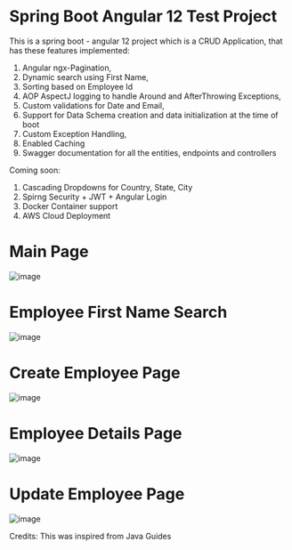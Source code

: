 # Spring Boot Angular 12 Test Project
This is a spring boot - angular 12 project which is a CRUD Application, that has these features implemented:
1. Angular ngx-Pagination, 
2. Dynamic search using First Name, 
3. Sorting based on Employee Id
4. AOP AspectJ logging to handle Around and AfterThrowing Exceptions, 
5. Custom validations for Date and Email,
6. Support for Data Schema creation and data initialization at the time of boot 
7. Custom Exception Handling,
8. Enabled Caching
9. Swagger documentation for all the entities, endpoints and controllers

Coming soon:
1. Cascading Dropdowns for Country, State, City
2. Spirng Security + JWT + Angular Login
3. Docker Container support
4. AWS Cloud Deployment

# Main Page
![image](https://user-images.githubusercontent.com/10706953/126323291-1748df78-2f82-4ce2-8c77-be305ebc71d1.png)

# Employee First Name Search
![image](https://user-images.githubusercontent.com/10706953/126323709-f6c31c61-2324-42ee-aa78-cbb476f2ac54.png)

# Create Employee Page
![image](https://user-images.githubusercontent.com/10706953/126323436-e39a6f38-c30d-43ae-a396-dbdcebb5b6fb.png)

# Employee Details Page
![image](https://user-images.githubusercontent.com/10706953/126323510-1a3bfa17-e487-4729-92ae-f2becec39391.png)

# Update Employee Page
![image](https://user-images.githubusercontent.com/10706953/126323585-d63d80d5-9c5b-4508-8cc5-2f43d0d18865.png)

Credits:
This was inspired from Java Guides

